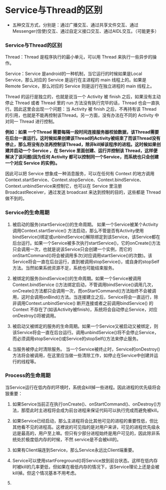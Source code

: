 # Service与Thread的区别


- 五种交互方式，分别是：通过广播交互、通过共享文件交互、通过Messenger(信使)交互、通过自定义接口交互、通过AIDL交互。（可能更多）


### Service与Thread的区别
Thread：Thread 是程序执行的最小单元，可以用 Thread 来执行一些异步的操作。

Service：Service 是android的一种机制，当它运行的时候如果是Local Service，那么对应的 Service 是运行在主进程的 main 线程上的。如果是Remote Service，那么对应的 Service 则是运行在独立进程的 main 线程上。



Thread 的运行是独立的，也就是说当一个 Activity 被 finish 之后，如果没有主动停止 Thread 或者 Thread 里的 run 方法没有执行完毕的话，Thread 也会一直执行。因此这里会出现一个问题：当 Activity 被 finish 之后，不再持有该 Thread 的引用，也就是不能再控制该Thread。另一方面，没有办法在不同的 Activity 中对同一 Thread 进行控制。

**例如：如果 一个Thread 需要每隔一段时间连接服务器校验数据，该Thread需要在后台一直运行。这时候如果创建该Thread的Activity被结束了而该Thread没有停止，那么将没有办法再控制该Thread，除非kill掉该程序的进程。这时候如果创建并启动一个 Service ，在 Service 里面创建、运行并控制该 Thread，这样便解决了该问题(因为任何 Activity 都可以控制同一个Service，而系统也只会创建一个对应 Service 的实例)。**

因此可以把 Service 想象成一种消息服务，可以在任何有 Context 的地方调用 Context.startService、Context.stopService、Context.bindService、Context.unbindService来控制它，也可以在 Service 里注册 BroadcastReceiver，通过发送 broadcast 来达到控制的目的，这些都是 Thread 做不到的。


### Service的生命周期
1. 被启动的服务(startService())的生命周期。
如果一个Service被某个Activity 调用Context.startService() 方法启动，那么不管是否有Activity使用bindService()绑定或unbindService()解除绑定到该Service，该Service都在后台运行。如果一个Service被多次执行startService()，它的onCreate()方法只会调用一次，也就是说该Service只会创建一个实例，而它的onStartCommand()将会被调用多次(对应调用startService()的次数)。该Service将会一直在后台运行，直到被调用stopService()，或自身的stopSelf方法。当然如果系统资源不足，系统也可能结束服务。

2. 被绑定的服务(bindService())的生命周期。如果一个Service被调用 Context.bindService ()方法绑定启动，不管调用bindService()调用几次，onCreate()方法都只会调用一次，而onStartCommand()方法始终不会被调用，这时会调用onBind()方法。当连接建立之后，Service将会一直运行，除非调用Context.unbindService() 断开连接或者之前调用bindService() 的 Context 不存在了(如该Activity被finish)，系统将会自动停止Service，对应onDestroy()将被调用。

3. 被启动又被绑定的服务的生命周期。如果一个Service又被启动又被绑定，则该Service将会一直在后台运行。调用unbindService()将不会停止Service，而必须调用stopService()或Service的stopSelf()方法来停止服务。

4. 当服务被停止时清除服务。
当一个Service被终止时，Service的onDestroy()方法将会被调用，在这里应当做一些清除工作，如停止在Service中创建并运行的线程等。


### Process的生命周期

当Service运行在低内存的环境时，系统会kill掉一些进程。因此进程的优先级将会狠重要：
1.    如果Service当前正在执行onCreate()、onStartCommand()、onDestroy()方法，那麼此时主进程将会成为前台进程来保证代码可以执行完成而避免被kill。

2.    如果Service已经启动，那么主进程将会比其他可见的进程的重要性低，但比其他看不见的进程高。这裡说的可见指的是对用户来讲，可见的进程优先级永远是最高的，用户至上嘛。但只有少部分进程始终是用户可见的，因此除非系统处於极度低内存的时候，不然 service是不会被kill的。

3.    如果有Client端连到Service，那么Service永远比Client端重要。

4.    Service可以使用startForeground()将Service放到前台状态。这样在低内存时被kill的几率更低，但如果在极低内存的情况下，该Service理论上还是会被kill掉。但这个情况基本不用考虑。
5.

